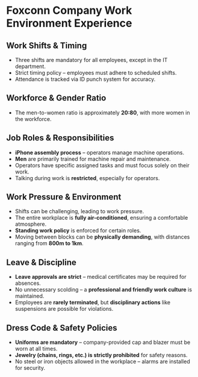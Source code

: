# Foxconn Company Work Environment Experience

## Work Shifts & Timing
- Three shifts are mandatory for all employees, except in the IT department.
- Strict timing policy – employees must adhere to scheduled shifts.
- Attendance is tracked via ID punch system for accuracy.

## Workforce & Gender Ratio
- The men-to-women ratio is approximately **20:80**, with more women in the workforce.

## Job Roles & Responsibilities
- **iPhone assembly process** – operators manage machine operations.
- **Men** are primarily trained for machine repair and maintenance.
- Operators have specific assigned tasks and must focus solely on their work.
- Talking during work is **restricted**, especially for operators.

## Work Pressure & Environment
- Shifts can be challenging, leading to work pressure.
- The entire workplace is **fully air-conditioned**, ensuring a comfortable atmosphere.
- **Standing work policy** is enforced for certain roles.
- Moving between blocks can be **physically demanding**, with distances ranging from **800m to 1km**.

## Leave & Discipline
- **Leave approvals are strict** – medical certificates may be required for absences.
- No unnecessary scolding – a **professional and friendly work culture** is maintained.
- Employees are **rarely terminated**, but **disciplinary actions** like suspensions are possible for violations.

## Dress Code & Safety Policies
- **Uniforms are mandatory** – company-provided cap and blazer must be worn at all times.
- **Jewelry (chains, rings, etc.) is strictly prohibited** for safety reasons.
- No steel or iron objects allowed in the workplace – alarms are installed for security.
